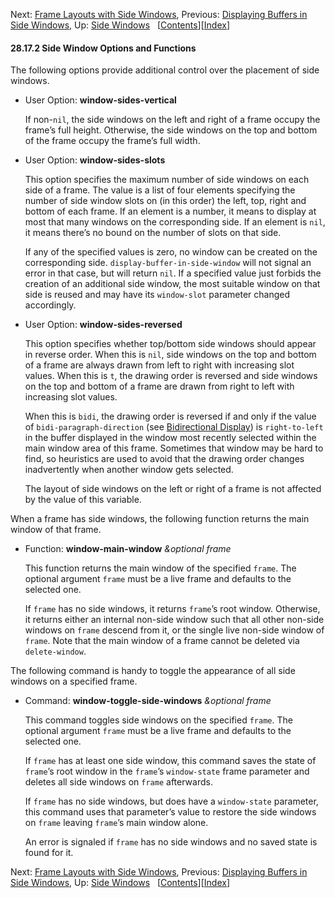 

Next: [Frame Layouts with Side Windows](Frame-Layouts-with-Side-Windows.html), Previous: [Displaying Buffers in Side Windows](Displaying-Buffers-in-Side-Windows.html), Up: [Side Windows](Side-Windows.html)   \[[Contents](index.html#SEC_Contents "Table of contents")]\[[Index](Index.html "Index")]

#### 28.17.2 Side Window Options and Functions

The following options provide additional control over the placement of side windows.

*   User Option: **window-sides-vertical**

    If non-`nil`, the side windows on the left and right of a frame occupy the frame’s full height. Otherwise, the side windows on the top and bottom of the frame occupy the frame’s full width.

<!---->

*   User Option: **window-sides-slots**

    This option specifies the maximum number of side windows on each side of a frame. The value is a list of four elements specifying the number of side window slots on (in this order) the left, top, right and bottom of each frame. If an element is a number, it means to display at most that many windows on the corresponding side. If an element is `nil`, it means there’s no bound on the number of slots on that side.

    If any of the specified values is zero, no window can be created on the corresponding side. `display-buffer-in-side-window` will not signal an error in that case, but will return `nil`. If a specified value just forbids the creation of an additional side window, the most suitable window on that side is reused and may have its `window-slot` parameter changed accordingly.

<!---->

*   User Option: **window-sides-reversed**

    This option specifies whether top/bottom side windows should appear in reverse order. When this is `nil`, side windows on the top and bottom of a frame are always drawn from left to right with increasing slot values. When this is `t`, the drawing order is reversed and side windows on the top and bottom of a frame are drawn from right to left with increasing slot values.

    When this is `bidi`, the drawing order is reversed if and only if the value of `bidi-paragraph-direction` (see [Bidirectional Display](Bidirectional-Display.html)) is `right-to-left` in the buffer displayed in the window most recently selected within the main window area of this frame. Sometimes that window may be hard to find, so heuristics are used to avoid that the drawing order changes inadvertently when another window gets selected.

    The layout of side windows on the left or right of a frame is not affected by the value of this variable.

When a frame has side windows, the following function returns the main window of that frame.

*   Function: **window-main-window** *\&optional frame*

    This function returns the main window of the specified `frame`. The optional argument `frame` must be a live frame and defaults to the selected one.

    If `frame` has no side windows, it returns `frame`’s root window. Otherwise, it returns either an internal non-side window such that all other non-side windows on `frame` descend from it, or the single live non-side window of `frame`. Note that the main window of a frame cannot be deleted via `delete-window`.

The following command is handy to toggle the appearance of all side windows on a specified frame.

*   Command: **window-toggle-side-windows** *\&optional frame*

    This command toggles side windows on the specified `frame`. The optional argument `frame` must be a live frame and defaults to the selected one.

    If `frame` has at least one side window, this command saves the state of `frame`’s root window in the `frame`’s `window-state` frame parameter and deletes all side windows on `frame` afterwards.

    If `frame` has no side windows, but does have a `window-state` parameter, this command uses that parameter’s value to restore the side windows on `frame` leaving `frame`’s main window alone.

    An error is signaled if `frame` has no side windows and no saved state is found for it.

Next: [Frame Layouts with Side Windows](Frame-Layouts-with-Side-Windows.html), Previous: [Displaying Buffers in Side Windows](Displaying-Buffers-in-Side-Windows.html), Up: [Side Windows](Side-Windows.html)   \[[Contents](index.html#SEC_Contents "Table of contents")]\[[Index](Index.html "Index")]
